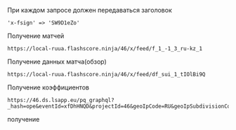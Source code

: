 При каждом запросе должен передаваться заголовок
```
'x-fsign' => 'SW9D1eZo'
```

Получение матчей
```
https://local-ruua.flashscore.ninja/46/x/feed/f_1_-1_3_ru-kz_1
```

Получение данных матча(обзор)
```
https://local-ruua.flashscore.ninja/46/x/feed/df_sui_1_tIOlBi9Q
```

Получение коэффициентов
```
https://46.ds.lsapp.eu/pq_graphql?_hash=ope&eventId=xfDhHNQD&projectId=46&geoIpCode=RU&geoIpSubdivisionCode=RUMOW
```

получение 

